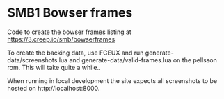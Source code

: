 # SMB1 Bowser frames

Code to create the bowser frames listing at https://3.creep.io/smb/bowserframes

To create the backing data, use FCEUX and run generate-data/screenshots.lua and generate-data/valid-frames.lua on the pellsson rom. This will take quite a while..

When running in local development the site expects all screenshots to be hosted on http://localhost:8000.


